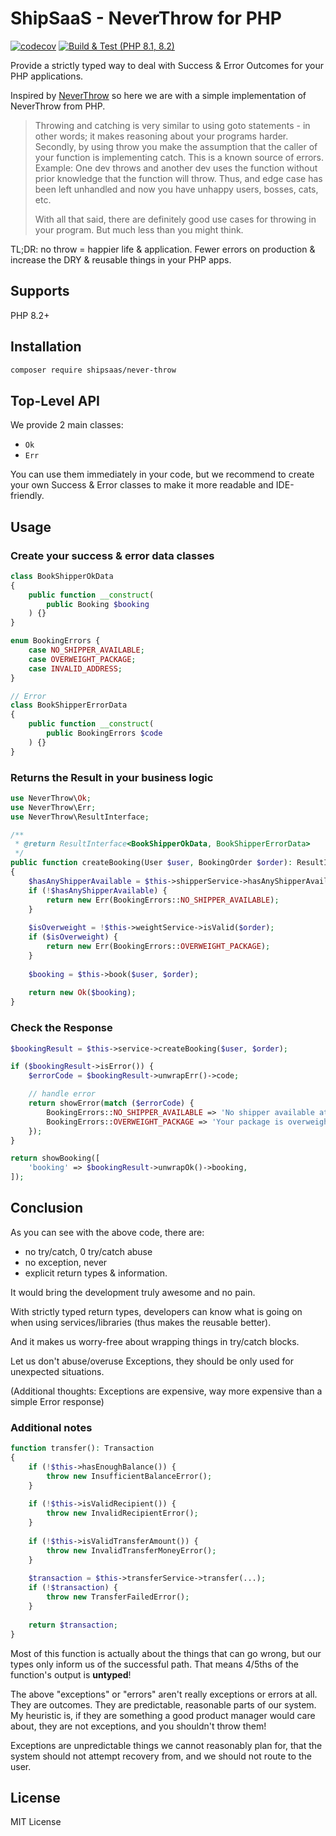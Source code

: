 # ShipSaaS - NeverThrow for PHP

[![codecov](https://codecov.io/gh/shipsaas/never-throw/branch/main/graph/badge.svg?token=P1E3WP84MG)](https://codecov.io/gh/shipsaas/never-throw)
[![Build & Test (PHP 8.1, 8.2)](https://github.com/shipsaas/never-throw/actions/workflows/build.yml/badge.svg)](https://github.com/shipsaas/never-throw/actions/workflows/build.yml)

Provide a strictly typed way to deal with Success & Error Outcomes for your PHP applications.

Inspired by [NeverThrow](https://github.com/supermacro/neverthrow) so here we are with a simple implementation of NeverThrow from PHP.

> Throwing and catching is very similar to using goto statements - in other words; it makes reasoning about your programs harder. Secondly, by using throw you make the assumption that the caller of your function is implementing catch. This is a known source of errors. Example: One dev throws and another dev uses the function without prior knowledge that the function will throw. Thus, and edge case has been left unhandled and now you have unhappy users, bosses, cats, etc.
>
> With all that said, there are definitely good use cases for throwing in your program. But much less than you might think.

TL;DR: no throw = happier life & application. Fewer errors on production & increase the DRY & reusable things in your PHP apps.

## Supports
PHP 8.2+

## Installation

```bash
composer require shipsaas/never-throw
```

## Top-Level API

We provide 2 main classes:
- `Ok`
- `Err`

You can use them immediately in your code, but we recommend to create your own Success & Error classes to make it more readable and IDE-friendly.

## Usage

### Create your success & error data classes

```php
class BookShipperOkData
{
    public function __construct(
        public Booking $booking
    ) {}
}

enum BookingErrors {
    case NO_SHIPPER_AVAILABLE;
    case OVERWEIGHT_PACKAGE;
    case INVALID_ADDRESS;
}

// Error
class BookShipperErrorData
{
    public function __construct(
        public BookingErrors $code
    ) {}
}
```

### Returns the Result in your business logic


```php
use NeverThrow\Ok;
use NeverThrow\Err;
use NeverThrow\ResultInterface;

/**
 * @return ResultInterface<BookShipperOkData, BookShipperErrorData>
 */
public function createBooking(User $user, BookingOrder $order): ResultInterface
{
    $hasAnyShipperAvailable = $this->shipperService->hasAnyShipperAvailable();
    if (!$hasAnyShipperAvailable) {
        return new Err(BookingErrors::NO_SHIPPER_AVAILABLE);
    }
    
    $isOverweight = !$this->weightService->isValid($order);
    if ($isOverweight) {
        return new Err(BookingErrors::OVERWEIGHT_PACKAGE);
    }
    
    $booking = $this->book($user, $order);
   
    return new Ok($booking);
}
```

### Check the Response

```php
$bookingResult = $this->service->createBooking($user, $order);

if ($bookingResult->isError()) {
    $errorCode = $bookingResult->unwrapErr()->code;

    // handle error
    return showError(match ($errorCode) {
        BookingErrors::NO_SHIPPER_AVAILABLE => 'No shipper available at the moment. Please wait',
        BookingErrors::OVERWEIGHT_PACKAGE => 'Your package is overweight',
    });
}

return showBooking([
    'booking' => $bookingResult->unwrapOk()->booking,
]);
```

## Conclusion

As you can see with the above code, there are:

- no try/catch, 0 try/catch abuse
- no exception, never
- explicit return types & information.

It would bring the development truly awesome and no pain. 

With strictly typed return types, developers can know what is going on when using services/libraries (thus makes the reusable better).

And it makes us worry-free about wrapping things in try/catch blocks.

Let us don't abuse/overuse Exceptions, they should be only used for unexpected situations.

(Additional thoughts: Exceptions are expensive, way more expensive than a simple Error response)

### Additional notes

```php
function transfer(): Transaction
{
    if (!$this->hasEnoughBalance()) {
        throw new InsufficientBalanceError();
    }
    
    if (!$this->isValidRecipient()) {
        throw new InvalidRecipientError();
    }
    
    if (!$this->isValidTransferAmount()) {
        throw new InvalidTransferMoneyError();
    }
    
    $transaction = $this->transferService->transfer(...);
    if (!$transaction) {
        throw new TransferFailedError();
    }
    
    return $transaction;
}
```

Most of this function is actually about the things that can go wrong, but our types only inform us of the successful path. That means 4/5ths of the function's output is **untyped**!

The above "exceptions" or "errors" aren't really exceptions or errors at all. They are outcomes. They are predictable, reasonable parts of our system. My heuristic is, if they are something a good product manager would care about, they are not exceptions, and you shouldn't throw them!

Exceptions are unpredictable things we cannot reasonably plan for, that the system should not attempt recovery from, and we should not route to the user.

## License
MIT License
